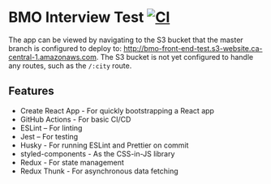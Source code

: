 # BMO Interview Test [![CI](https://github.com/karlpawlowicz/package-test/workflows/CI/badge.svg?branch=master)](https://github.com/karlpawlowicz/package-test/actions?query=workflow%3ACI+branch%3Amaster)

The app can be viewed by navigating to the S3 bucket that the master branch is configured to deploy to: http://bmo-front-end-test.s3-website.ca-central-1.amazonaws.com. The S3 bucket is not yet configured to handle any routes, such as the `/:city` route.

## Features

- Create React App - For quickly bootstrapping a React app
- GitHub Actions - For basic CI/CD
- ESLint – For linting
- Jest – For testing
- Husky - For running ESLint and Prettier on commit
- styled-components - As the CSS-in-JS library
- Redux - For state management
- Redux Thunk - For asynchronous data fetching
